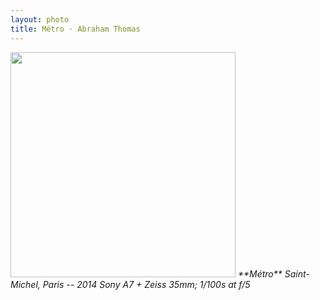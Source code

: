 ```yaml
---
layout: photo
title: Métro · Abraham Thomas
---
```


<img src="/assets/photos/Metro.jpg" width="360px" class="photo">

<i>
**Métro**  
Saint-Michel, Paris -- 2014  
Sony A7 + Zeiss 35mm; 1/100s at f/5   
</i>
